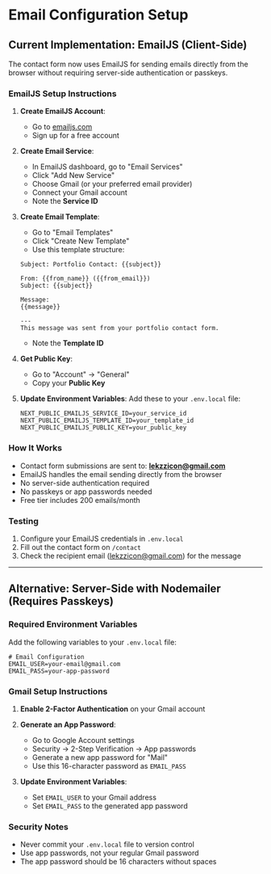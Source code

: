 # Email Configuration Setup

## Current Implementation: EmailJS (Client-Side)

The contact form now uses EmailJS for sending emails directly from the browser without requiring server-side authentication or passkeys.

### EmailJS Setup Instructions

1. **Create EmailJS Account**:
   - Go to [emailjs.com](https://www.emailjs.com/)
   - Sign up for a free account

2. **Create Email Service**:
   - In EmailJS dashboard, go to "Email Services"
   - Click "Add New Service"
   - Choose Gmail (or your preferred email provider)
   - Connect your Gmail account
   - Note the **Service ID**

3. **Create Email Template**:
   - Go to "Email Templates"
   - Click "Create New Template"
   - Use this template structure:
   ```
   Subject: Portfolio Contact: {{subject}}
   
   From: {{from_name}} ({{from_email}})
   Subject: {{subject}}
   
   Message:
   {{message}}
   
   ---
   This message was sent from your portfolio contact form.
   ```
   - Note the **Template ID**

4. **Get Public Key**:
   - Go to "Account" → "General"
   - Copy your **Public Key**

5. **Update Environment Variables**:
   Add these to your `.env.local` file:
   ```env
   NEXT_PUBLIC_EMAILJS_SERVICE_ID=your_service_id
   NEXT_PUBLIC_EMAILJS_TEMPLATE_ID=your_template_id
   NEXT_PUBLIC_EMAILJS_PUBLIC_KEY=your_public_key
   ```

### How It Works

- Contact form submissions are sent to: **lekzzicon@gmail.com**
- EmailJS handles the email sending directly from the browser
- No server-side authentication required
- No passkeys or app passwords needed
- Free tier includes 200 emails/month

### Testing

1. Configure your EmailJS credentials in `.env.local`
2. Fill out the contact form on `/contact`
3. Check the recipient email (lekzzicon@gmail.com) for the message

---

## Alternative: Server-Side with Nodemailer (Requires Passkeys)

### Required Environment Variables

Add the following variables to your `.env.local` file:

```env
# Email Configuration
EMAIL_USER=your-email@gmail.com
EMAIL_PASS=your-app-password
```

### Gmail Setup Instructions

1. **Enable 2-Factor Authentication** on your Gmail account
2. **Generate an App Password**:
   - Go to Google Account settings
   - Security → 2-Step Verification → App passwords
   - Generate a new app password for "Mail"
   - Use this 16-character password as `EMAIL_PASS`

3. **Update Environment Variables**:
   - Set `EMAIL_USER` to your Gmail address
   - Set `EMAIL_PASS` to the generated app password

### Security Notes

- Never commit your `.env.local` file to version control
- Use app passwords, not your regular Gmail password
- The app password should be 16 characters without spaces